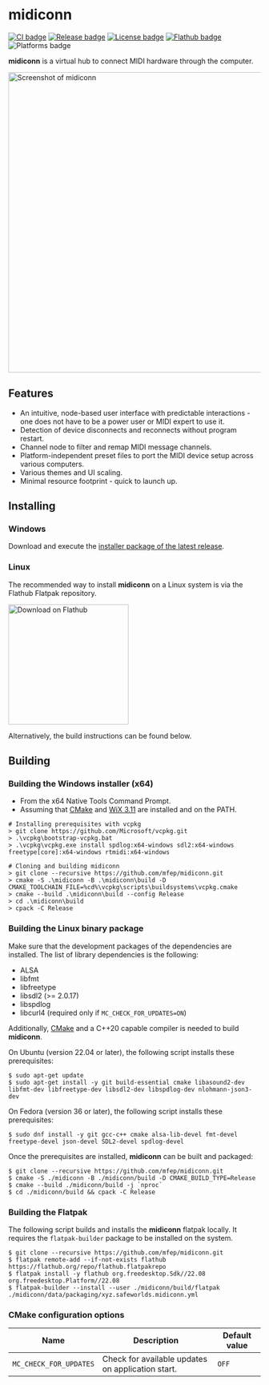 # midiconn

[![CI badge](https://img.shields.io/github/actions/workflow/status/mfep/midiconn/ci.yml?branch=main)](https://github.com/mfep/midiconn/actions/workflows/ci.yml)
[![Release badge](https://img.shields.io/github/v/release/mfep/midiconn)](https://github.com/mfep/midiconn/releases/latest)
[![License badge](https://img.shields.io/github/license/mfep/midiconn)](./LICENSE.txt)
[![Flathub badge](https://img.shields.io/flathub/downloads/xyz.safeworlds.midiconn?logo=flathub&logoColor=white)](https://flathub.org/apps/details/xyz.safeworlds.midiconn)
![Platforms badge](https://img.shields.io/badge/platform-windows%20%7C%20linux-informational)

**midiconn** is a virtual hub to connect MIDI hardware through the computer.

<img src="./data/graphics/screenshot_0.png" alt="Screenshot of midiconn" width=600px />

## Features
- An intuitive, node-based user interface with predictable interactions - one does not have to be a power user or MIDI expert to use it.
- Detection of device disconnects and reconnects without program restart.
- Channel node to filter and remap MIDI message channels.
- Platform-independent preset files to port the MIDI device setup across various computers.
- Various themes and UI scaling.
- Minimal resource footprint - quick to launch up.

## Installing

### Windows
Download and execute the [installer package of the latest release](https://github.com/mfep/midiconn/releases/latest).

### Linux
The recommended way to install **midiconn** on a Linux system is via the Flathub Flatpak repository.

<a href="https://flathub.org/apps/details/xyz.safeworlds.midiconn" target="_blank"><img alt="Download on Flathub" src="https://flathub.org/assets/badges/flathub-badge-en.png" title="Download on Flathub" width="240"></a>

Alternatively, the build instructions can be found below.

## Building

### Building the Windows installer (x64)
- From the x64 Native Tools Command Prompt.
- Assuming that [CMake](https://cmake.org) and [WiX 3.11](https://wixtoolset.org/) are installed and on the PATH.

```
# Installing prerequisites with vcpkg
> git clone https://github.com/Microsoft/vcpkg.git
> .\vcpkg\bootstrap-vcpkg.bat
> .\vcpkg\vcpkg.exe install spdlog:x64-windows sdl2:x64-windows freetype[core]:x64-windows rtmidi:x64-windows

# Cloning and building midiconn
> git clone --recursive https://github.com/mfep/midiconn.git
> cmake -S .\midiconn -B .\midiconn\build -D CMAKE_TOOLCHAIN_FILE=%cd%\vcpkg\scripts\buildsystems\vcpkg.cmake
> cmake --build .\midiconn\build --config Release
> cd .\midiconn\build
> cpack -C Release
```
### Building the Linux binary package
Make sure that the development packages of the dependencies are installed. The list of library dependencies is the following:
- ALSA
- libfmt
- libfreetype
- libsdl2 (>= 2.0.17)
- libspdlog
- libcurl4 (required only if `MC_CHECK_FOR_UPDATES=ON`)

Additionally, [CMake](https://cmake.org) and a C++20 capable compiler is needed to build **midiconn**.

On Ubuntu (version 22.04 or later), the following script installs these prerequisites:

```shell
$ sudo apt-get update
$ sudo apt-get install -y git build-essential cmake libasound2-dev libfmt-dev libfreetype-dev libsdl2-dev libspdlog-dev nlohmann-json3-dev
```

On Fedora (version 36 or later), the following script installs these prerequisites:

```shell
$ sudo dnf install -y git gcc-c++ cmake alsa-lib-devel fmt-devel freetype-devel json-devel SDL2-devel spdlog-devel
```

Once the prerequisites are installed, **midiconn** can be built and packaged:

```shell
$ git clone --recursive https://github.com/mfep/midiconn.git
$ cmake -S ./midiconn -B ./midiconn/build -D CMAKE_BUILD_TYPE=Release
$ cmake --build ./midiconn/build -j `nproc`
$ cd ./midiconn/build && cpack -C Release
```

### Building the Flatpak

The following script builds and installs the **midiconn** flatpak locally.
It requires the `flatpak-builder` package to be installed on the system.

```shell
$ git clone --recursive https://github.com/mfep/midiconn.git
$ flatpak remote-add --if-not-exists flathub https://flathub.org/repo/flathub.flatpakrepo
$ flatpak install -y flathub org.freedesktop.Sdk//22.08 org.freedesktop.Platform//22.08
$ flatpak-builder --install --user ./midiconn/build/flatpak ./midiconn/data/packaging/xyz.safeworlds.midiconn.yml
```

### CMake configuration options

|Name                   |Description                                       |Default value  |
|-----------------------|--------------------------------------------------|---------------|
|`MC_CHECK_FOR_UPDATES` |Check for available updates on application start. |`OFF`          |
